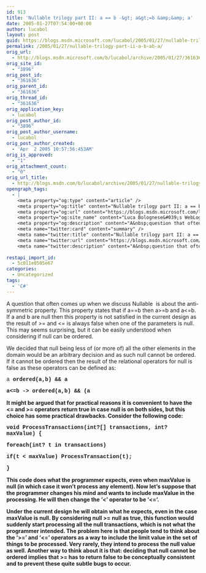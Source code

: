 ```yaml
---
id: 913
title: 'Nullable trilogy part II: a == b -&gt; a&gt;=b &amp;&amp; a'
date: 2005-01-27T07:54:00+00:00
author: lucabol
layout: post
guid: https://blogs.msdn.microsoft.com/lucabol/2005/01/27/nullable-trilogy-part-ii-a-b-ab-a/
permalink: /2005/01/27/nullable-trilogy-part-ii-a-b-ab-a/
orig_url:
  - http://blogs.msdn.microsoft.com/b/lucabol/archive/2005/01/27/361636.aspx
orig_site_id:
  - "3896"
orig_post_id:
  - "361636"
orig_parent_id:
  - "361636"
orig_thread_id:
  - "361636"
orig_application_key:
  - lucabol
orig_post_author_id:
  - "3896"
orig_post_author_username:
  - lucabol
orig_post_author_created:
  - 'Apr  2 2005 10:57:56:453AM'
orig_is_approved:
  - "1"
orig_attachment_count:
  - "0"
orig_url_title:
  - http://blogs.msdn.com/b/lucabol/archive/2005/01/27/nullable-trilogy-part-ii-a-b-ab-a.aspx
opengraph_tags:
  - |
    <meta property="og:type" content="article" />
    <meta property="og:title" content="Nullable trilogy part II: a == b -&gt; a&gt;=b &amp;&amp; a &lt;=b ?" />
    <meta property="og:url" content="https://blogs.msdn.microsoft.com/lucabol/2005/01/27/nullable-trilogy-part-ii-a-b-ab-a/" />
    <meta property="og:site_name" content="Luca Bolognese&#039;s WebLog" />
    <meta property="og:description" content="A&nbsp;question that often comes up when we discuss Nullable&lt;T&gt;&nbsp;&nbsp;is about&nbsp;the anti-symmetric property. This property states that if a==b then a&gt;=b and a&lt;=b. If a and b are null then this property is not satisfied in the current design as the result of &gt;= and &lt;= is always false when one of the parameters is null...." />
    <meta name="twitter:card" content="summary" />
    <meta name="twitter:title" content="Nullable trilogy part II: a == b -&gt; a&gt;=b &amp;&amp; a &lt;=b ?" />
    <meta name="twitter:url" content="https://blogs.msdn.microsoft.com/lucabol/2005/01/27/nullable-trilogy-part-ii-a-b-ab-a/" />
    <meta name="twitter:description" content="A&nbsp;question that often comes up when we discuss Nullable&lt;T&gt;&nbsp;&nbsp;is about&nbsp;the anti-symmetric property. This property states that if a==b then a&gt;=b and a&lt;=b. If a and b are null then this property is not satisfied in the current design as the result of &gt;= and &lt;= is always false when one of the parameters is null...." />
    
restapi_import_id:
  - 5c011e0505e67
categories:
  - Uncategorized
tags:
  - 'C#'
---
```

A&nbsp;question that often comes up when we discuss Nullable<T>&nbsp;&nbsp;is about&nbsp;the anti-symmetric property. This property states that if a==b then a>=b and a<=b. If a and b are null then this property is not satisfied in the current design as the result of >= and <= is always false when one of the parameters is null. This may seems surprising, but it can be easily understood when considering if null can be ordered.

We decided that null being less of (or more of) all the other elements in the domain would be an arbitrary decision and as such null cannot be ordered. If it cannot be ordered then the result of the relational operators for null is false as these operators can be defined as:

<font face="Arial" size="2"></font> <font face="Courier New"></p> 

<p>
  a<b -> ordered(a,b) && a<b
</p>

<p>
  a<=b -> ordered(a,b) && (a<b || a==b)
</p>

<p>
  </font><font face="Arial" size="2"></font>
</p>

<p>
  It might be argued that for practical reasons it is convenient to have the <= and >= operators return true in case null is on both sides, but this choice has some practical drawbacks. Consider the following code:
</p>

<p>
  <font face="Courier New"> </p> 
  
  <p>
    void ProcessTransactions(int?[] transactions, int? maxValue) {
  </p>
  
  <p>
    foreach(int? t in transactions)
  </p>
  
  <p>
    if(t < maxValue) ProcessTransaction(t);
  </p>
  
  <p>
    }
  </p>
  
  <p>
    </font><font face="Arial" size="2"></font>
  </p>
  
  <p>
    This code does what the programmer expects, even when maxValue is null (in which case it won’t process any element). Now let’s suppose that the programmer changes his mind and wants to include maxValue in the processing. He will then change the ‘<’ operator to be ‘<=’.
  </p>
  
  <p>
    Under the current design he will obtain what he expects, even in the case maxValue is null. By considering null >= null as true, this function would suddenly start processing all the null transactions, which is not what the programmer intended. The problem here is that people tend to think about the ‘>=’ and ‘<=’ operators as a way to include the limit value in the set of things to be processed. Very rarely, they intend to process the null value as well. Another way to think about it is that: deciding that null cannot be ordered implies that >= has to return false to be conceptually consistent and to prevent these quite subtle bugs to occur.
  </p>